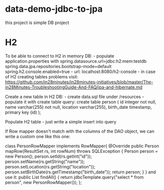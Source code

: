 # data-demo-jdbc-to-jpa
this project is simple DB project 

# H2
To be able to connect to H2 in memory DB:
    - populate application.properties with
        spring.datasource.url=jdbc:h2:mem:testdb
        spring.data.jpa.repositories.bootstrap-mode=default 
        spring.h2.console.enabled=true
    - url: localhost:8080/h2-console
    - in case of H2 creating tables problems visit:
https://github.com/in28minutes/in28minutes-initiatives/blob/master/The-in28Minutes-TroubleshootingGuide-And-FAQ/jpa-and-hibernate.md

Create a new table in H2 DB:
    - create data.sql file under /resources
    - populate it with create table query:
        create table person
        (
        id integer not null,
        name varchar(255) not null,
        location varchar(255),
        birth_date timestamp,
        primary key (id)
        );

Populate H2 table
    - just write a simple insert into query

If Row mapper doesn't match with the columns of the DAO object, we can write a custom one like this one:

class PersonRowMapper implements RowMapper<Person>{
        @Override
        public Person mapRow(ResultSet rs, int rowNum) throws SQLException {
            Person person = new Person();
            person.setId(rs.getInt("id"));
            person.setName(rs.getString("name"));
            person.setLocation(rs.getString("location"));
            person.setBirthDate(rs.getTimestamp("birth_date"));
            return person;
        }
    }
and use it:
    public List<Person> findAll() {
        return jdbcTemplate.query("select * from person", new PersonRowMapper());
    };